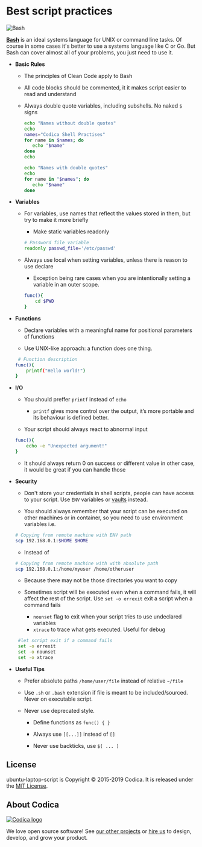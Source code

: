 # Best script practices

![Bash](https://cdn-images-1.medium.com/max/256/1*FEE98iWinlZBYkxBAG8MvA.png)

[**Bash**](https://www.gnu.org/software/bash/) is an ideal systems language for UNIX or command line tasks. Of course in some cases it's better to use a systems language like C or Go. But Bash can cover almost all of your problems, you just need to use it.

* **Basic Rules**

  * The principles of Clean Code apply to Bash

  * All code blocks should be commented, it it makes script easier to read and understand

  * Always double quote variables, including subshells. No naked `$` signs

     ```bash
    echo "Names without double quotes"
    echo
    names="Codica Shell Practises"
    for name in $names; do
        echo "$name"
    done
    echo

    echo "Names with double quotes"
    echo
    for name in "$names"; do
        echo "$name"
    done
    ```

* **Variables**
  
  * For variables, use names that reflect the values stored in them, but try to make it more briefly
    * Make static variables readonly

    ```bash
    # Password file variable
    readonly passwd_file='/etc/passwd'
    ```

  * Always use local when setting variables, unless there is reason to use declare

    * Exception being rare cases when you are intentionally setting a variable in an outer scope.

    ```bash
    func(){
        cd $PWD
    }
     ```

* **Functions**

  * Declare variables with a meaningful name for positional parameters of functions

  * Use UNIX-like approach: a function does one thing.

   ```bash
    # Function description
   func(){
       printf("Hello world!")
   }
   ```

* **I/O**

  * You should preffer `printf` instead of `echo`

    * `printf` gives more control over the output, it’s more portable and its behaviour is defined better.

  * Your script should always react to abnormal input

  ```bash
  func(){
      echo -e "Unexpected argument!"
  }
  ```

  * It should always return 0 on success or different value in other case, it would be great if you can handle those
  
* **Security**
  
  * Don't store your credentials in shell scripts, people can have access to your script. Use `ENV` variables or [vaults](https://www.vaultproject.io/) instead.

  * You should always remember that your script can be executed on other machines or in container, so you need to use environment variables i.e.
  
  ```bash
  # Copying from remote machine with ENV path
  scp 192.168.0.1:$HOME $HOME
  ```

  * Instead of

  ```bash
  # Copying from remote machine with with absolute path
  scp 192.168.0.1:/home/myuser /home/otheruser
  ```

  * Because there may not be those directories you want to copy

  * Sometimes script will be executed even when a command fails, it will affect the rest of the script. Use `set -o errexit` exit a script when a command fails
    * `nounset` flag to exit when your script tries to use undeclared variables
    * `xtrace` to trace what gets executed. Useful for debug

  ```bash
   #let script exit if a command fails
   set -o errexit
   set -o nounset
   set -o xtrace
  ```

* **Useful Tips**
  
  * Prefer absolute paths `/home/user/file` instead of relative `~/file`

  * Use `.sh` or `.bash` extension if file is meant to be included/sourced. Never on executable script.

  * Never use deprecated style.

    * Define functions as `func() { }`

    * Always use `[[...]]` instead of `[]`

    * Never use backticks, use `$( ... )`

## License

ubuntu-laptop-script is Copyright © 2015-2019 Codica. It is released under the [MIT License](https://opensource.org/licenses/MIT).

## About Codica

[![Codica logo](https://www.codica.com/assets/images/logo/logo.svg)](https://www.codica.com)

We love open source software! See [our other projects](https://github.com/codica2) or [hire us](https://www.codica.com/) to design, develop, and grow your product.